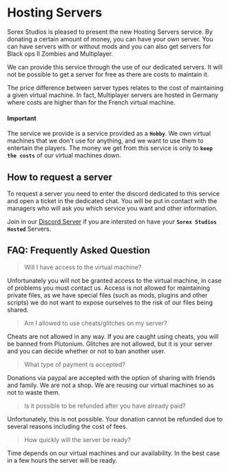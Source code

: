 # Hosting Servers
Sorex Studios is pleased to present the new Hosting Servers service. By donating a certain amount of money, you can have your own server. You can have servers with or without mods and you can also get servers for Black ops II Zombies and Multiplayer. 

We can provide this service through the use of our dedicated servers. It will not be possible to get a server for free as there are costs to maintain it.

The price difference between server types relates to the cost of maintaining a given virtual machine. In fact, Multiplayer servers are hosted in Germany where costs are higher than for the French virtual machine.

#### Important
The service we provide is a service provided as a **`Hobby`**. We own virtual machines that we don't use for anything, and we want to use them to entertain the players. The money we get from this service is only to **`keep the costs`** of our virtual machines down.


## How to request a server

To request a server you need to enter the discord dedicated to this service and open a ticket in the dedicated chat. You will be put in contact with the managers who will ask you which service you want and other information.

Join in our [Discord Server](https://discord.gg/) if you are intersted on have your **`Sorex Studios Hosted`** Servers.

## FAQ: Frequently Asked Question

> Will I have access to the virtual machine?

Unfortunately you will not be granted access to the virtual machine, in case of problems you must contact us. 
Access is not allowed for maintaining private files, as we have special files (such as mods, plugins and other scripts) we do not want to expose ourselves to the risk of our files being shared.

> Am I allowed to use cheats/glitches on my server?

Cheats are not allowed in any way. If you are caught using cheats, you will be banned from Plutonium. 
Glitches are not allowed, but it is your server and you can decide whether or not to ban another user.

> What type of payment is accepted?

Donations via paypal are accepted with the option of sharing with friends and family. We are not a shop. We are reusing our virtual machines so as not to waste them.

> Is it possible to be refunded after you have already paid?

Unfortunately, this is not possible. Your donation cannot be refunded due to several reasons including the cost of fees.

> How quickly will the server be ready?

Time depends on our virtual machines and our availability. In the best case in a few hours the server will be ready.
